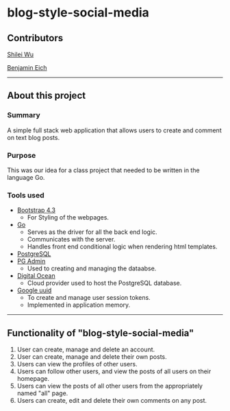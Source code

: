 # blog-style-social-media


## Contributors
[Shilei Wu](https://github.com/wushileilei)

[Benjamin Eich](https://github.com/jgradio64)

---

## About this project 

### Summary
A simple full stack web application that allows users to create and comment on text blog posts.

### Purpose
This was our idea for a class project that needed to be written in the language Go.

### Tools used

- [Bootstrap 4.3](https://getbootstrap.com/)
    - For Styling of the webpages.
- [Go](https://go.dev/)
    - Serves as the driver for all the back end logic.
    - Communicates with the server.
    - Handles front end conditional logic when rendering html templates.
- [PostgreSQL](https://www.postgresql.org/)
- [PG Admin](https://www.pgadmin.org/)
    - Used to creating and managing the dataabse.
- [Digital Ocean](https://www.pgadmin.org/)
    - Cloud provider used to host the PostgreSQL database.
- [Google uuid](https://github.com/google/uuid)
    - To create and manage user session tokens.
    - Implemented in application memory.

---

## Functionality of "blog-style-social-media"
1. User can create, manage and delete an account.
2. User can create, manage and delete their own posts.
3. Users can view the profiles of other users.
4. Users can follow other users, and view the posts of all users on their homepage.
5. Users can view the posts of all other users from the appropriately named "all" page.
6. Users can create, edit and delete their own comments on any post.